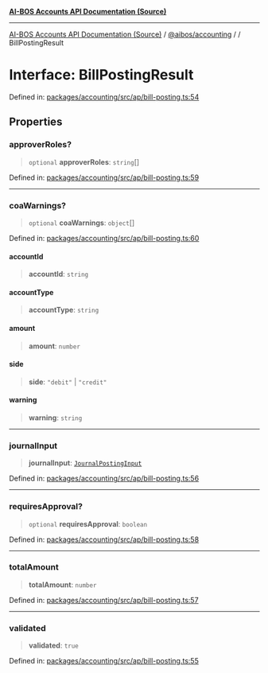 [**AI-BOS Accounts API Documentation (Source)**](../../../README.md)

***

[AI-BOS Accounts API Documentation (Source)](../../../README.md) / [@aibos/accounting](../README.md) / [](../README.md) / BillPostingResult

# Interface: BillPostingResult

Defined in: [packages/accounting/src/ap/bill-posting.ts:54](https://github.com/pohlai88/accounts/blob/48103fb36d28b2b9bfb33472b6de2f719773cde9/packages/accounting/src/ap/bill-posting.ts#L54)

## Properties

### approverRoles?

> `optional` **approverRoles**: `string`[]

Defined in: [packages/accounting/src/ap/bill-posting.ts:59](https://github.com/pohlai88/accounts/blob/48103fb36d28b2b9bfb33472b6de2f719773cde9/packages/accounting/src/ap/bill-posting.ts#L59)

***

### coaWarnings?

> `optional` **coaWarnings**: `object`[]

Defined in: [packages/accounting/src/ap/bill-posting.ts:60](https://github.com/pohlai88/accounts/blob/48103fb36d28b2b9bfb33472b6de2f719773cde9/packages/accounting/src/ap/bill-posting.ts#L60)

#### accountId

> **accountId**: `string`

#### accountType

> **accountType**: `string`

#### amount

> **amount**: `number`

#### side

> **side**: `"debit"` \| `"credit"`

#### warning

> **warning**: `string`

***

### journalInput

> **journalInput**: [`JournalPostingInput`](../posting/interfaces/JournalPostingInput.md)

Defined in: [packages/accounting/src/ap/bill-posting.ts:56](https://github.com/pohlai88/accounts/blob/48103fb36d28b2b9bfb33472b6de2f719773cde9/packages/accounting/src/ap/bill-posting.ts#L56)

***

### requiresApproval?

> `optional` **requiresApproval**: `boolean`

Defined in: [packages/accounting/src/ap/bill-posting.ts:58](https://github.com/pohlai88/accounts/blob/48103fb36d28b2b9bfb33472b6de2f719773cde9/packages/accounting/src/ap/bill-posting.ts#L58)

***

### totalAmount

> **totalAmount**: `number`

Defined in: [packages/accounting/src/ap/bill-posting.ts:57](https://github.com/pohlai88/accounts/blob/48103fb36d28b2b9bfb33472b6de2f719773cde9/packages/accounting/src/ap/bill-posting.ts#L57)

***

### validated

> **validated**: `true`

Defined in: [packages/accounting/src/ap/bill-posting.ts:55](https://github.com/pohlai88/accounts/blob/48103fb36d28b2b9bfb33472b6de2f719773cde9/packages/accounting/src/ap/bill-posting.ts#L55)
